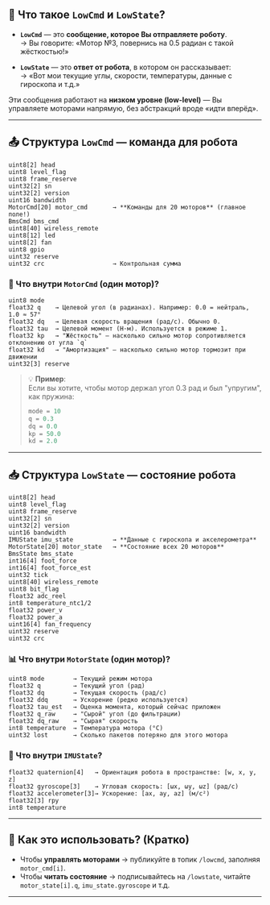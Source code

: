 ## 🤖 Что такое `LowCmd` и `LowState`?

- **`LowCmd`** — это **сообщение, которое Вы отправляете роботу**.  
  → Вы говорите: «Мотор №3, повернись на 0.5 радиан с такой жёсткостью!»

- **`LowState`** — это **ответ от робота**, в котором он рассказывает:  
  → «Вот мои текущие углы, скорости, температуры, данные с гироскопа и т.д.»

Эти сообщения работают на **низком уровне (low-level)** — Вы управляете моторами напрямую, без абстракций вроде «идти вперёд».

---

## 📤 Структура `LowCmd` — команда для робота

```plaintext
uint8[2] head                
uint8 level_flag              
uint8 frame_reserve          
uint32[2] sn                 
uint32[2] version            
uint16 bandwidth             
MotorCmd[20] motor_cmd       → **Команды для 20 моторов** (главное поле!)
BmsCmd bms_cmd               
uint8[40] wireless_remote    
uint8[12] led               
uint8[2] fan                 
uint8 gpio                 
uint32 reserve              
uint32 crc                   → Контрольная сумма
```

### 🔧 Что внутри `MotorCmd` (один мотор)?

```plaintext
uint8 mode   
float32 q    → Целевой угол (в радианах). Например: 0.0 = нейтраль, 1.0 ≈ 57°
float32 dq   → Целевая скорость вращения (рад/с). Обычно 0.
float32 tau  → Целевой момент (Н·м). Используется в режиме 1.
float32 kp   → "Жёсткость" — насколько сильно мотор сопротивляется отклонению от угла `q`
float32 kd   → "Амортизация" — насколько сильно мотор тормозит при движении
uint32[3] reserve 
```

> 💡 **Пример**:  
> Если вы хотите, чтобы мотор держал угол 0.3 рад и был "упругим", как пружина:  
> ```python
> mode = 10
> q = 0.3
> dq = 0.0
> kp = 50.0
> kd = 2.0
> ```

---

## 📥 Структура `LowState` — состояние робота

```plaintext
uint8[2] head                
uint8 level_flag             
uint8 frame_reserve          
uint32[2] sn                 
uint32[2] version            
uint16 bandwidth             
IMUState imu_state           → **Данные с гироскопа и акселерометра**
MotorState[20] motor_state   → **Состояние всех 20 моторов**
BmsState bms_state           
int16[4] foot_force          
int16[4] foot_force_est     
uint32 tick                  
uint8[40] wireless_remote    
uint8 bit_flag               
float32 adc_reel             
int8 temperature_ntc1/2      
float32 power_v              
float32 power_a              
uint16[4] fan_frequency      
uint32 reserve               
uint32 crc                   
```

### 📊 Что внутри `MotorState` (один мотор)?

```plaintext
uint8 mode        → Текущий режим мотора
float32 q         → Текущий угол (рад)
float32 dq        → Текущая скорость (рад/с)
float32 ddq       → Ускорение (редко используется)
float32 tau_est   → Оценка момента, который сейчас приложен
float32 q_raw     → "Сырой" угол (до фильтрации)
float32 dq_raw    → "Сырая" скорость
int8 temperature  → Температура мотора (°C)
uint32 lost       → Сколько пакетов потеряно для этого мотора
```

### 🧭 Что внутри `IMUState`?


```plaintext
float32 quaternion[4]   → Ориентация робота в пространстве: [w, x, y, z]
float32 gyroscope[3]    → Угловая скорость: [ωx, ωy, ωz] (рад/с)
float32 accelerometer[3]→ Ускорение: [ax, ay, az] (м/с²)
float32[3] rpy
int8 temperature

```
---

## 🧩 Как это использовать? (Кратко)

- Чтобы **управлять моторами** → публикуйте в топик `/lowcmd`, заполняя `motor_cmd[i]`.
- Чтобы **читать состояние** → подписывайтесь на `/lowstate`, читайте `motor_state[i].q`, `imu_state.gyroscope` и т.д.

---
